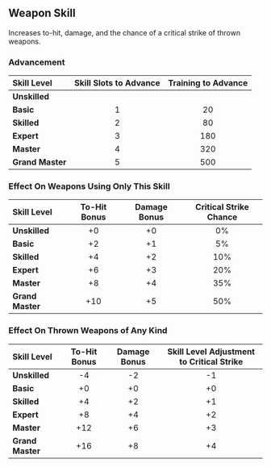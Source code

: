 ## Weapon Skill

Increases to-hit, damage, and the chance of a critical strike of thrown weapons.

### Advancement

| Skill Level | Skill Slots to Advance | Training to Advance |
| :---------- | :--------------------: | :-----------------: |
| **Unskilled** | | |
| **Basic** | 1 | 20 |
| **Skilled** | 2 | 80 |
| **Expert** | 3 | 180 |
| **Master** | 4 | 320 |
| **Grand Master** | 5 | 500 |


### Effect On Weapons Using Only This Skill

| Skill Level | To-Hit Bonus | Damage Bonus | Critical Strike Chance |
| :---------- | :----------: | :----------: | :--------------------: |
| **Unskilled** | +0 | +0 | 0% |
| **Basic** | +2 | +1 | 5% |
| **Skilled** | +4 | +2 | 10% |
| **Expert** | +6 | +3 | 20% |
| **Master** | +8 | +4 | 35% |
| **Grand Master** | +10 | +5 | 50% |

### Effect On Thrown Weapons of Any Kind

| Skill Level | To-Hit Bonus | Damage Bonus | Skill Level Adjustment to Critical Strike |
| :---------- | :----------: | :----------: | :---------------------------------------: |
| **Unskilled** | -4 | -2 | -1 |
| **Basic** | +0 | +0 | +0 |
| **Skilled** | +4 | +2 | +1 |
| **Expert** | +8 | +4 | +2 |
| **Master** | +12 | +6 | +3 |
| **Grand Master** | +16 | +8 | +4 |
